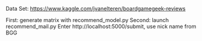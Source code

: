 Data Set: https://www.kaggle.com/jvanelteren/boardgamegeek-reviews

First: generate matrix with recommend_model.py
Second: launch recommend_mail.py
Enter http://localhost:5000/submit, use nick name from BGG 
